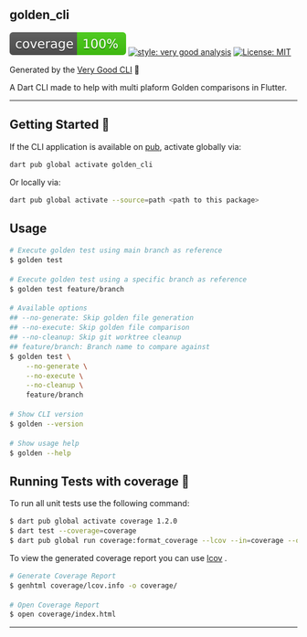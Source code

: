 ## golden_cli

![coverage][coverage_badge]
[![style: very good analysis][very_good_analysis_badge]][very_good_analysis_link]
[![License: MIT][license_badge]][license_link]

Generated by the [Very Good CLI][very_good_cli_link] 🤖

A Dart CLI made to help with multi plaform Golden comparisons in Flutter.

---

## Getting Started 🚀

If the CLI application is available on [pub](https://pub.dev), activate globally via:

```sh
dart pub global activate golden_cli
```

Or locally via:

```sh
dart pub global activate --source=path <path to this package>
```

## Usage

```sh
# Execute golden test using main branch as reference
$ golden test

# Execute golden test using a specific branch as reference
$ golden test feature/branch

# Available options
## --no-generate: Skip golden file generation
## --no-execute: Skip golden file comparison
## --no-cleanup: Skip git worktree cleanup
## feature/branch: Branch name to compare against
$ golden test \
    --no-generate \
    --no-execute \
    --no-cleanup \
    feature/branch

# Show CLI version
$ golden --version

# Show usage help
$ golden --help
```

## Running Tests with coverage 🧪

To run all unit tests use the following command:

```sh
$ dart pub global activate coverage 1.2.0
$ dart test --coverage=coverage
$ dart pub global run coverage:format_coverage --lcov --in=coverage --out=coverage/lcov.info
```

To view the generated coverage report you can use [lcov](https://github.com/linux-test-project/lcov)
.

```sh
# Generate Coverage Report
$ genhtml coverage/lcov.info -o coverage/

# Open Coverage Report
$ open coverage/index.html
```

---

[coverage_badge]: coverage_badge.svg
[license_badge]: https://img.shields.io/badge/license-MIT-blue.svg
[license_link]: https://opensource.org/licenses/MIT
[very_good_analysis_badge]: https://img.shields.io/badge/style-very_good_analysis-B22C89.svg
[very_good_analysis_link]: https://pub.dev/packages/very_good_analysis
[very_good_cli_link]: https://github.com/VeryGoodOpenSource/very_good_cli